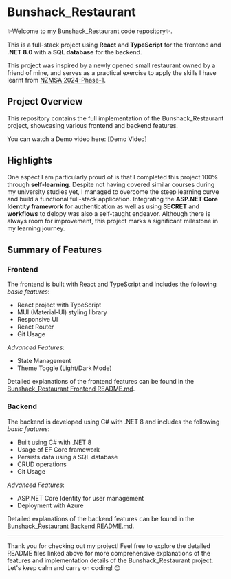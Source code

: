 # Bunshack_Restaurant

✨Welcome to my Bunshack_Restaurant code repository✨. 

This is a full-stack project using **React** and **TypeScript** for the frontend and **.NET 8.0** with a **SQL database** for the backend. 

This project was inspired by a newly opened small restaurant owned by a friend of mine, and serves as a practical exercise to apply the skills I have learnt from [NZMSA 2024-Phase-1](https://github.com/NZMSA/2024-Phase-1). 

## Project Overview

This repository contains the full implementation of the Bunshack_Restaurant project, showcasing various frontend and backend features. 

You can watch a Demo video here: [Demo Video]

## Highlights

One aspect I am particularly proud of is that I completed this project 100% through **self-learning**. Despite not having covered similar courses during my university studies yet, I managed to overcome the steep learning curve and build a functional full-stack application. Integrating the **ASP.NET Core Identity framework** for authentication as well as using **SECRET** and **workflows** to delopy was also a self-taught endeavor. Although there is always room for improvement, this project marks a significant milestone in my learning journey.

## Summary of Features

### Frontend

The frontend is built with React and TypeScript and includes the following *basic features*:
- React project with TypeScript
- MUI (Material-UI) styling library
- Responsive UI
- React Router
- Git Usage

*Advanced Features*:
- State Management
- Theme Toggle (Light/Dark Mode)

Detailed explanations of the frontend features can be found in the [Bunshack_Restaurant Frontend README.md](https://github.com/crystal941/Bunshack_Restaurant/blob/main/bunshack_restaurant.client/README.md).

### Backend

The backend is developed using C# with .NET 8 and includes the following *basic features*:
- Built using C# with .NET 8
- Usage of EF Core framework
- Persists data using a SQL database
- CRUD operations
- Git Usage

*Advanced Features*:
- ASP.NET Core Identity for user management
- Deployment with Azure

Detailed explanations of the backend features can be found in the [Bunshack_Restaurant Backend README.md](https://github.com/crystal941/Bunshack_Restaurant/blob/main/Bunshack_Restaurant.Server/README.md).

---

Thank you for checking out my project! Feel free to explore the detailed README files linked above for more comprehensive explanations of the features and implementation details of the Bunshack_Restaurant project. Let's keep calm and carry on coding! :blush: 
